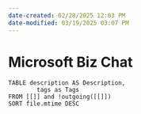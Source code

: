 ```yaml
---
date-created: 02/28/2025 12:03 PM
date-modified: 03/19/2025 03:07 PM
---
```


# Microsoft Biz Chat

``` dataview
TABLE description AS Description,
		tags as Tags 
FROM [[]] and !outgoing([[]])
SORT file.mtime DESC
```